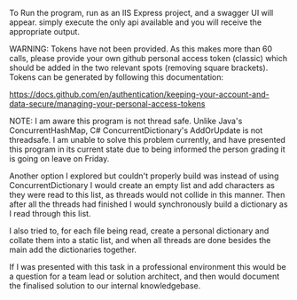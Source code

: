 To Run the program, run as an IIS Express project, and a swagger UI will appear. simply execute the only api available and you will receive the appropriate output.

WARNING: Tokens have not been provided. As this makes more than 60 calls, please provide your own github personal access token (classic) which should be added in the two relevant spots (removing square brackets).
Tokens can be generated by following this documentation: 

https://docs.github.com/en/authentication/keeping-your-account-and-data-secure/managing-your-personal-access-tokens

NOTE: I am aware this program is not thread safe. Unlike Java's ConcurrentHashMap, C# ConcurrentDictionary's AddOrUpdate is not threadsafe. I am unable to solve this problem currently, and have 
presented this program in its current state due to being informed the person grading it is going on leave on Friday.

Another option I explored but couldn't properly build was instead of using ConcurrentDictionary I would create an empty list and add characters as they were read to this list, as threads would not collide in this manner.
Then after all the threads had finished I would synchronously build a dictionary as I read through this list.

I also tried to, for each file being read, create a personal dictionary and collate them into a static list, and when all threads are done besides the main add the dictionaries together.

If I was presented with this task in a professional environment this would be a question for a team lead or solution architect, and then would document the finalised solution to our internal knowledgebase.
